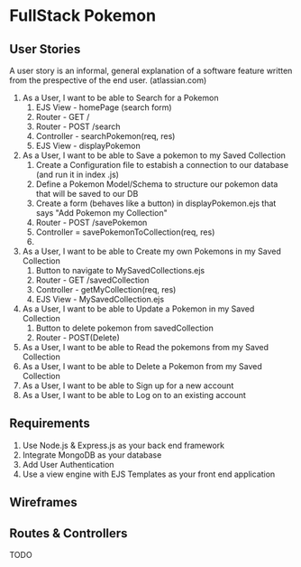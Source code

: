 # FullStack Pokemon

## User Stories
A user story is an informal, general explanation of a software feature
written from the prespective of the end user. (atlassian.com)

1. As a User, I want to be able to Search for a Pokemon
    1. EJS View - homePage (search form) 
    2. Router - GET /
    3. Router - POST /search 
    4. Controller - searchPokemon(req, res)
    5. EJS View - displayPokemon
2. As a User, I want to be able to Save a pokemon to my Saved Collection
    1. Create a Configuration file to estabish a connection to our database (and run it in index .js)
    2. Define a Pokemon Model/Schema to structure our pokemon data that will be saved to our DB
    3. Create a form (behaves like a button) in displayPokemon.ejs that says "Add Pokemon my Collection"
    4. Router - POST /savePokemon
    5. Controller = savePokemonToCollection(req, res)
    6. 
3. As a User, I want to be able to Create my own Pokemons in my Saved Collection
    1. Button to navigate to MySavedCollections.ejs
    2. Router - GET /savedCollection
    3. Controller - getMyCollection(req, res)
    4. EJS View - MySavedCollection.ejs
4. As a User, I want to be able to Update a Pokemon in my Saved Collection
    1. Button to delete pokemon from savedCollection
    2. Router - POST(Delete)
5. As a User, I want to be able to Read the pokemons from my Saved Collection
6. As a User, I want to be able to Delete a Pokemon from my Saved Collection
7. As a User, I want to be able to Sign up for a new account 
8. As a User, I want to be able to Log on to an existing account

## Requirements

1. Use Node.js & Express.js as your back end framework
2. Integrate MongoDB as your database
3. Add User Authentication 
4. Use a view engine with EJS Templates as your front end application

## Wireframes


## Routes & Controllers

TODO
